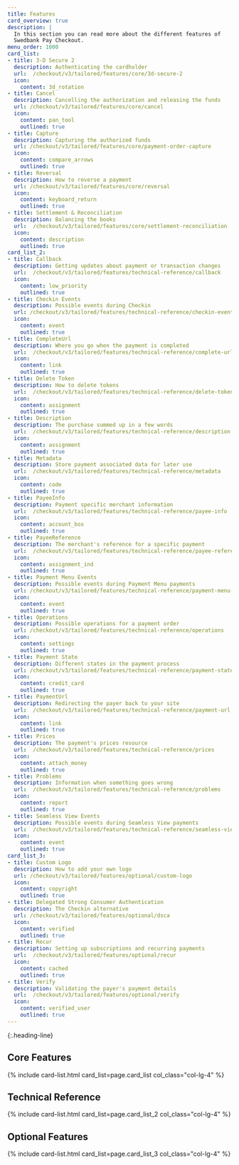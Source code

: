 ```yaml
---
title: Features
card_overview: true
description: |
  In this section you can read more about the different features of
  Swedbank Pay Checkout.
menu_order: 1000
card_list:
- title: 3-D Secure 2
  description: Authenticating the cardholder
  url:  /checkout/v3/tailored/features/core/3d-secure-2
  icon:
    content: 3d_rotation
- title: Cancel
  description: Cancelling the authorization and releasing the funds
  url: /checkout/v3/tailored/features/core/cancel
  icon:
    content: pan_tool
    outlined: true
- title: Capture
  description: Capturing the authorized funds
  url: /checkout/v3/tailored/features/core/payment-order-capture
  icon:
    content: compare_arrows
    outlined: true
- title: Reversal
  description: How to reverse a payment
  url: /checkout/v3/tailored/features/core/reversal
  icon:
    content: keyboard_return
    outlined: true
- title: Settlement & Reconciliation
  description: Balancing the books
  url:  /checkout/v3/tailored/features/core/settlement-reconciliation
  icon:
    content: description
    outlined: true
card_list_2:
- title: Callback
  description: Getting updates about payment or transaction changes
  url:  /checkout/v3/tailored/features/technical-reference/callback
  icon:
    content: low_priority
    outlined: true
- title: Checkin Events
  description: Possible events during Checkin
  url: /checkout/v3/tailored/features/technical-reference/checkin-events
  icon:
    content: event
    outlined: true
- title: CompleteUrl
  description: Where you go when the payment is completed
  url:  /checkout/v3/tailored/features/technical-reference/complete-url
  icon:
    content: link
    outlined: true
- title: Delete Token
  description: How to delete tokens
  url:  /checkout/v3/tailored/features/technical-reference/delete-token
  icon:
    content: assignment
    outlined: true
- title: Description
  description: The purchase summed up in a few words
  url:  /checkout/v3/tailored/features/technical-reference/description
  icon:
    content: assignment
    outlined: true
- title: Metadata
  description: Store payment associated data for later use
  url:  /checkout/v3/tailored/features/technical-reference/metadata
  icon:
    content: code
    outlined: true
- title: PayeeInfo
  description: Payment specific merchant information
  url:  /checkout/v3/tailored/features/technical-reference/payee-info
  icon:
    content: account_box
    outlined: true
- title: PayeeReference
  description: The merchant's reference for a specific payment
  url:  /checkout/v3/tailored/features/technical-reference/payee-reference
  icon:
    content: assignment_ind
    outlined: true
- title: Payment Menu Events
  description: Possible events during Payment Menu payments
  url: /checkout/v3/tailored/features/technical-reference/payment-menu-events
  icon:
    content: event
    outlined: true
- title: Operations
  description: Possible operations for a payment order
  url: /checkout/v3/tailored/features/technical-reference/operations
  icon:
    content: settings
    outlined: true
- title: Payment State
  description: Different states in the payment process
  url: /checkout/v3/tailored/features/technical-reference/payment-state
  icon:
    content: credit_card
    outlined: true
- title: PaymentUrl
  description: Redirecting the payer back to your site
  url:  /checkout/v3/tailored/features/technical-reference/payment-url
  icon:
    content: link
    outlined: true
- title: Prices
  description: The payment's prices resource
  url:  /checkout/v3/tailored/features/technical-reference/prices
  icon:
    content: attach_money
    outlined: true
- title: Problems
  description: Information when something goes wrong
  url:  /checkout/v3/tailored/features/technical-reference/problems
  icon:
    content: report
    outlined: true
- title: Seamless View Events
  description: Possible events during Seamless View payments
  url:  /checkout/v3/tailored/features/technical-reference/seamless-view-events
  icon:
    content: event
    outlined: true
card_list_3:
- title: Custom Logo
  description: How to add your own logo
  url: /checkout/v3/tailored/features/optional/custom-logo
  icon:
    content: copyright
    outlined: true
- title: Delegated Strong Consumer Authentication
  description: The Checkin alternative
  url: /checkout/v3/tailored/features/optional/dsca
  icon:
    content: verified
    outlined: true
- title: Recur
  description: Setting up subscriptions and recurring payments
  url:  /checkout/v3/tailored/features/optional/recur
  icon:
    content: cached
    outlined: true
- title: Verify
  description: Validating the payer's payment details
  url:  /checkout/v3/tailored/features/optional/verify
  icon:
    content: verified_user
    outlined: true
---
```


{:.heading-line}

## Core Features

{% include card-list.html card_list=page.card_list
    col_class="col-lg-4" %}

## Technical Reference

{% include card-list.html card_list=page.card_list_2
    col_class="col-lg-4" %}

## Optional Features

{% include card-list.html card_list=page.card_list_3
    col_class="col-lg-4" %}
